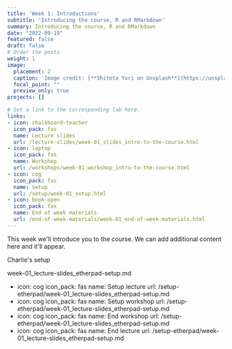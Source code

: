 ```yaml
---
title: 'Week 1: Introductions'
subtitle: 'Introducing the course, R and RMarkdown'
summary: Introducing the course, R and RMarkdown
date: "2022-09-19"
featured: false
draft: false
# Order the posts
weight: 1
image:
  placement: 2
  caption: 'Image credit: [**Shitota Yuri on Unsplash**](https://unsplash.com/photos/p0hDztR46cw)'
  focal_point: ""
  preview_only: true
projects: []

# Set a link to the corresponding lab here.
links:
- icon: chalkboard-teacher
  icon_pack: fas
  name: Lecture slides
  url: /lecture-slides/week-01_slides_intro-to-the-course.html
- icon: laptop
  icon_pack: fas
  name: Workshop
  url: /workshops/week-01_workshop_intro-to-the-course.html
- icon: cog
  icon_pack: fas
  name: Setup
  url: /setup/week-01_setup.html
- icon: book-open
  icon_pack: fas
  name: End of week materials
  url: /end-of-week-materials/week-01_end-of-week-materials.html
---
```


This week we'll introduce you to the course. We can add additional content here and it'll appear.

Charlie's setup


week-01_lecture-slides_etherpad-setup.md


- icon: cog
  icon_pack: fas
  name: Setup lecture
  url: /setup-etherpad/week-01_lecture-slides_etherpad-setup.md
- icon: cog
  icon_pack: fas
  name: Setup workshop
  url: /setup-etherpad/week-01_lecture-slides_etherpad-setup.md
- icon: cog
  icon_pack: fas
  name: End workshop
  url: /setup-etherpad/week-01_lecture-slides_etherpad-setup.md
- icon: cog
  icon_pack: fas
  name: End lecture
  url: /setup-etherpad/week-01_lecture-slides_etherpad-setup.md
